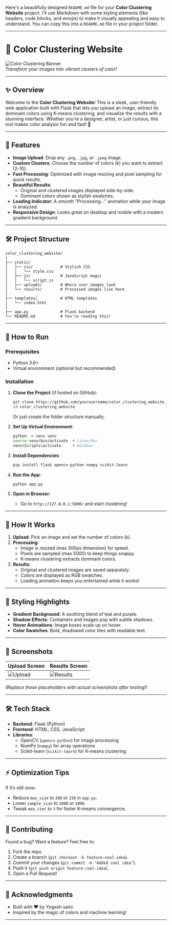 Here's a beautifully designed `README.md` file for your **Color Clustering Website** project. I'll use Markdown with some styling elements (like headers, code blocks, and emojis) to make it visually appealing and easy to understand. You can copy this into a `README.md` file in your project folder.

---

# 🌈 Color Clustering Website

![Color Clustering Banner](https://via.placeholder.com/800x200.png?text=Color+Clustering+Tool)  
*Transform your images into vibrant clusters of color!*

---

## ✨ Overview

Welcome to the **Color Clustering Website**! This is a sleek, user-friendly web application built with Flask that lets you upload an image, extract its dominant colors using K-means clustering, and visualize the results with a stunning interface. Whether you're a designer, artist, or just curious, this tool makes color analysis fun and fast! 🚀

---

## 🎨 Features

- **Image Upload**: Drop any `.png`, `.jpg`, or `.jpeg` image.
- **Custom Clusters**: Choose the number of colors (k) you want to extract (2-10).
- **Fast Processing**: Optimized with image resizing and pixel sampling for quick results.
- **Beautiful Results**: 
  - Original and clustered images displayed side-by-side.
  - Dominant colors shown as stylish swatches.
- **Loading Indicator**: A smooth "Processing..." animation while your image is analyzed.
- **Responsive Design**: Looks great on desktop and mobile with a modern gradient background.

---

## 🛠️ Project Structure

```
color_clustering_website/
│
├── static/              
│   ├── css/            # Stylish CSS
│   │   └── style.css   
│   ├── js/             # JavaScript magic
│   │   └── script.js   
│   ├── uploads/        # Where user images land
│   └── results/        # Processed images live here
│
├── templates/          # HTML templates
│   └── index.html      
│
├── app.py              # Flask backend
└── README.md           # You're reading this!
```

---

## 🚀 How to Run

### Prerequisites
- Python 3.6+
- Virtual environment (optional but recommended)

### Installation
1. **Clone the Project** (if hosted on GitHub):
   ```bash
   git clone https://github.com/yourusername/color_clustering_website.git
   cd color_clustering_website
   ```
   Or just create the folder structure manually.

2. **Set Up Virtual Environment**:
   ```bash
   python -m venv venv
   source venv/bin/activate  # Linux/Mac
   venv\Scripts\activate     # Windows
   ```

3. **Install Dependencies**:
   ```bash
   pip install flask opencv-python numpy scikit-learn
   ```

4. **Run the App**:
   ```bash
   python app.py
   ```

5. **Open in Browser**:
   - Go to `http://127.0.0.1:5000/` and start clustering!

---

## 🌟 How It Works

1. **Upload**: Pick an image and set the number of colors (k).
2. **Processing**: 
   - Image is resized (max 300px dimension) for speed.
   - Pixels are sampled (max 5000) to keep things snappy.
   - K-means clustering extracts dominant colors.
3. **Results**: 
   - Original and clustered images are saved separately.
   - Colors are displayed as RGB swatches.
   - Loading animation keeps you entertained while it works!

---

## 🎨 Styling Highlights

- **Gradient Background**: A soothing blend of teal and purple.
- **Shadow Effects**: Containers and images pop with subtle shadows.
- **Hover Animations**: Image boxes scale up on hover.
- **Color Swatches**: Bold, shadowed color tiles with readable text.

---

## 📸 Screenshots

| Upload Screen | Results Screen |
|---------------|----------------|
| ![Upload](https://via.placeholder.com/400x300.png?text=Upload+Screen) | ![Results](https://via.placeholder.com/400x300.png?text=Results+Screen) |

*(Replace these placeholders with actual screenshots after testing!)*

---

## 🛠️ Tech Stack

- **Backend**: Flask (Python)
- **Frontend**: HTML, CSS, JavaScript
- **Libraries**: 
  - OpenCV (`opencv-python`) for image processing
  - NumPy (`numpy`) for array operations
  - Scikit-learn (`scikit-learn`) for K-means clustering

---

## ⚡ Optimization Tips

If it’s still slow:
- Reduce `max_size` to `200` or `150` in `app.py`.
- Lower `sample_size` to `2000` or `1000`.
- Tweak `max_iter` to `3` for faster K-means convergence.

---

## 🤝 Contributing

Found a bug? Want a feature? Feel free to:
1. Fork the repo.
2. Create a branch (`git checkout -b feature-cool-idea`).
3. Commit your changes (`git commit -m "Added cool idea"`).
4. Push it (`git push origin feature-cool-idea`).
5. Open a Pull Request!

---

## 🌟 Acknowledgments

- Built with ❤️ by Yogesh saini.
- Inspired by the magic of colors and machine learning!

---


